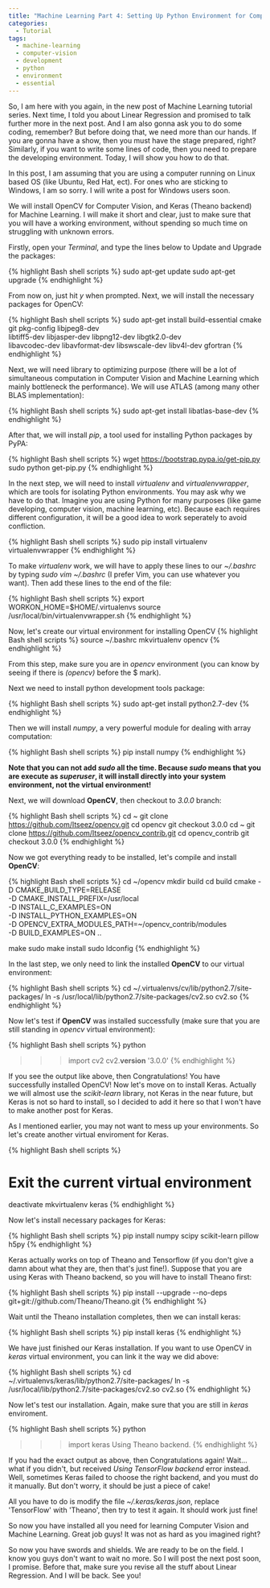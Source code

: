 ```yaml
---
title: "Machine Learning Part 4: Setting Up Python Environment for Computer Vision and Machine Learning"
categories:
  - Tutorial
tags:
  - machine-learning
  - computer-vision
  - development
  - python
  - environment
  - essential
---
```


So, I am here with you again, in the new post of Machine Learning tutorial series. Next time, I told you about Linear Regression and promised to talk further more in the next post. And I am also gonna ask you to do some coding, remember? But before doing that, we need more than our hands. If you are gonna have a show, then you must have the stage prepared, right? Similarly, if you want to write some lines of code, then you need to prepare the developing environment. Today, I will show you how to do that.

In this post, I am assuming that you are using a computer running on Linux based OS (like Ubuntu, Red Hat, ect). For ones who are sticking to Windows, I am so sorry. I will write a post for Windows users soon.

We will install OpenCV for Computer Vision, and Keras (Theano backend) for Machine Learning. I will make it short and clear, just to make sure that you will have a working environment, without spending so much time on struggling with unknown errors.

Firstly, open your *Terminal*, and type the lines below to Update and Upgrade the packages:

{% highlight Bash shell scripts %}
sudo apt-get update
sudo apt-get upgrade
{% endhighlight %}

From now on, just hit *y* when prompted. Next, we will install the necessary packages for OpenCV:

{% highlight Bash shell scripts %}
sudo apt-get install build-essential cmake git pkg-config libjpeg8-dev \
libtiff5-dev libjasper-dev libpng12-dev libgtk2.0-dev \
libavcodec-dev libavformat-dev libswscale-dev libv4l-dev gfortran
{% endhighlight %}

Next, we will need library to optimizing purpose (there will be a lot of simultaneous computation in Computer Vision and Machine Learning which mainly bottleneck the performance). We will use ATLAS (among many other BLAS implementation):

{% highlight Bash shell scripts %}
sudo apt-get install libatlas-base-dev
{% endhighlight %}

After that, we will install *pip*, a tool used for installing Python packages by PyPA:

{% highlight Bash shell scripts %}
wget https://bootstrap.pypa.io/get-pip.py
sudo python get-pip.py
{% endhighlight %}

In the next step, we will need to install *virtualenv* and *virtualenvwrapper*, which are tools for isolating Python environments. You may ask why we have to do that. Imagine you are using Python for many purposes (like game developing, computer vision, machine learning, etc). Because each requires different configuration, it will be a good idea to work seperately to avoid confliction.

{% highlight Bash shell scripts %}
sudo pip install virtualenv virtualenvwrapper
{% endhighlight %}

To make *virtualenv* work, we will have to apply these lines to our *~/.bashrc* by typing *sudo vim ~/.bashrc* (I prefer Vim, you can use whatever you want). Then add these lines to the end of the file:

{% highlight Bash shell scripts %}
export WORKON_HOME=$HOME/.virtualenvs
source /usr/local/bin/virtualenvwrapper.sh
{% endhighlight %}

Now, let's create our virtual environment for installing OpenCV
{% highlight Bash shell scripts %}
source ~/.bashrc
mkvirtualenv opencv
{% endhighlight %}

From this step, make sure you are in *opencv* environment (you can know by seeing if there is *(opencv)* before the $ mark).

Next we need to install python development tools package:

{% highlight Bash shell scripts %}
sudo apt-get install python2.7-dev
{% endhighlight %}

Then we will install *numpy*, a very powerful module for dealing with array computation:

{% highlight Bash shell scripts %}
pip install numpy
{% endhighlight %}

**Note that you can not add *sudo* all the time. Because *sudo* means that you are execute as *superuser*, it will install directly into your system environment, not the virtual environment!**

Next, we will download **OpenCV**, then checkout to *3.0.0* branch:

{% highlight Bash shell scripts %}
cd ~
git clone https://github.com/Itseez/opencv.git
cd opencv
git checkout 3.0.0
cd ~
git clone https://github.com/Itseez/opencv_contrib.git
cd opencv_contrib
git checkout 3.0.0
{% endhighlight %}

Now we got everything ready to be installed, let's compile and install **OpenCV**:

{% highlight Bash shell scripts %}
cd ~/opencv
mkdir build
cd build
cmake -D CMAKE_BUILD_TYPE=RELEASE \
	-D CMAKE_INSTALL_PREFIX=/usr/local \
	-D INSTALL_C_EXAMPLES=ON \
	-D INSTALL_PYTHON_EXAMPLES=ON \
	-D OPENCV_EXTRA_MODULES_PATH=~/opencv_contrib/modules \
	-D BUILD_EXAMPLES=ON ..
  
make
sudo make install
sudo ldconfig
{% endhighlight %}

In the last step, we only need to link the installed **OpenCV** to our virtual environment:

{% highlight Bash shell scripts %}
cd ~/.virtualenvs/cv/lib/python2.7/site-packages/
ln -s /usr/local/lib/python2.7/site-packages/cv2.so cv2.so
{% endhighlight %}

Now let's test if **OpenCV** was installed successfully (make sure that you are still standing in *opencv* virtual environment):

{% highlight Bash shell scripts %}
python
>>> import cv2
>>> cv2.__version__
'3.0.0'
{% endhighlight %}

If you see the output like above, then Congratulations! You have successfully installed OpenCV! Now let's move on to install Keras. Actually we will almost use the *scikit-learn* library, not Keras in the near future, but Keras is not so hard to install, so I decided to add it here so that I won't have to make another post for Keras.

As I mentioned earlier, you may not want to mess up your environments. So let's create another virtual enviroment for Keras.

{% highlight Bash shell scripts %}
# Exit the current virtual environment
deactivate
mkvirtualenv keras
{% endhighlight %}

Now let's install necessary packages for Keras:

{% highlight Bash shell scripts %}
pip install numpy scipy scikit-learn pillow h5py
{% endhighlight %}

Keras actually works on top of Theano and Tensorflow (if you don't give a damn about what they are, then that's just fine!). Suppose that you are using Keras with Theano backend, so you will have to install Theano first:

{% highlight Bash shell scripts %}
pip install --upgrade --no-deps git+git://github.com/Theano/Theano.git
{% endhighlight %}

Wait until the Theano installation completes, then we can install keras:

{% highlight Bash shell scripts %}
pip install keras
{% endhighlight %}

We have just finished our Keras installation. If you want to use OpenCV in *keras* virtual environment, you can link it the way we did above:

{% highlight Bash shell scripts %}
cd ~/.virtualenvs/keras/lib/python2.7/site-packages/
ln -s /usr/local/lib/python2.7/site-packages/cv2.so cv2.so
{% endhighlight %}

Now let's test our installation. Again, make sure that you are still in *keras* enviroment.

{% highlight Bash shell scripts %}
python
>>> import keras
Using Theano backend.
{% endhighlight %}

If you had the exact output as above, then Congratulations again! Wait... what if you didn't, but received *Using TensorFlow backend* error instead. Well, sometimes Keras failed to choose the right backend, and you must do it manually. But don't worry, it should be just a piece of cake!

All you have to do is modify the file *~/.keras/keras.json*, replace 'TensorFlow' with 'Theano', then try to test it again. It should work just fine!


So now you have installed all you need for learning Computer Vision and Machine Learning. Great job guys! It was not as hard as you imagined right?

So now you have swords and shields. We are ready to be on the field. I know you guys don't want to wait no more. So I will post the next post soon, I promise. Before that, make sure you revise all the stuff about Linear Regression. And I will be back. See you!
